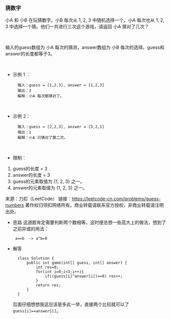 ### 猜数字 ###

小A 和 小B 在玩猜数字。小B 每次从 1, 2, 3 中随机选择一个，小A 每次也从 1, 2, 3 中选择一个猜。他们一共进行三次这个游戏，请返回 小A 猜对了几次？

 

输入的guess数组为 小A 每次的猜测，answer数组为 小B 每次的选择。guess和answer的长度都等于3。

 

* 示例 1 ：

        输入：guess = [1,2,3], answer = [1,2,3]
        输出：3
        解释：小A 每次都猜对了。
 

* 示例 2：

        输入：guess = [2,2,3], answer = [3,2,1]
        输出：1
        解释：小A 只猜对了第二次。
 

* 限制：

1) guess的长度 = 3
2) answer的长度 = 3
3) guess的元素取值为 {1, 2, 3} 之一。
4) answer的元素取值为 {1, 2, 3} 之一。

来源：力扣（LeetCode）
链接：https://leetcode-cn.com/problems/guess-numbers
著作权归领扣网络所有。商业转载请联系官方授权，非商业转载请注明出处。

* 思路
这道题肯定需要判断两个数相等，这时便总想一些高大上的做法，想到了之前异或的用法：
        
       a==b  -> a^b=0 
* 解答

        class Solution {
            public int game(int[] guess, int[] answer) {
                int res=0;
                for(int i=0;i<3;i++){
                    if((guess[i]^answer[i])==0) res++;
                }
                return res;
            }
        }
              
   后面仔细想想我这应该是多此一举，直接两个比较就可以了`guess[i]==answer[i]`。